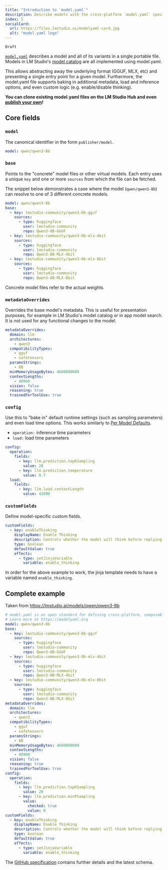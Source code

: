 ```yaml
---
title: "Introduction to `model.yaml`"
description: Describe models with the cross-platform `model.yaml` specification.
index: 5
socialCard: 
  url: https://files.lmstudio.ai/modelyaml-card.jpg
  alt: "model.yaml logo"
---
```


`Draft`

[`model.yaml`](https://modelyaml.org) describes a model and all of its variants in a single portable file. Models in LM Studio's [model catalog](https://lmstudio.ai/models) are all implemented using model.yaml.

This allows abstracting away the underlying format (GGUF, MLX, etc) and presenting a single entry point for a given model. Furthermore, the model.yaml file supports baking in additional metadata, load and inference options, and even custom logic (e.g. enable/disable thinking).

**You can clone existing model.yaml files on the LM Studio Hub and even [publish your own](./modelyaml/publish)!**

## Core fields

### `model`

The canonical identifier in the form `publisher/model`.

```yaml
model: qwen/qwen3-8b
```

### `base`

Points to the "concrete" model files or other virtual models. Each entry uses a unique `key` and one or more `sources` from which the file can be fetched.

The snippet below demonstrates a case where the model (`qwen/qwen3-8b`) can resolve to one of 3 different concrete models.

```yaml
model: qwen/qwen3-8b
base:
  - key: lmstudio-community/qwen3-8b-gguf
    sources:
      - type: huggingface
        user: lmstudio-community
        repo: Qwen3-8B-GGUF
  - key: lmstudio-community/qwen3-8b-mlx-4bit
    sources:
      - type: huggingface
        user: lmstudio-community
        repo: Qwen3-8B-MLX-4bit
  - key: lmstudio-community/qwen3-8b-mlx-8bit
    sources:
      - type: huggingface
        user: lmstudio-community
        repo: Qwen3-8B-MLX-8bit
```

Concrete model files refer to the actual weights.

### `metadataOverrides`

Overrides the base model's metadata. This is useful for presentation purposes, for example in LM Studio's model catalog or in app model search. It is not used for any functional changes to the model.

```yaml
metadataOverrides:
  domain: llm
  architectures:
    - qwen3
  compatibilityTypes:
    - gguf
    - safetensors
  paramsStrings:
    - 8B
  minMemoryUsageBytes: 4600000000
  contextLengths:
    - 40960
  vision: false
  reasoning: true
  trainedForToolUse: true
```

### `config`

Use this to "bake in" default runtime settings (such as sampling parameters) and even load time options.
This works similarly to [Per Model Defaults](/docs/app/advanced/per-model).

- `operation:` inference time parameters
- `load:` load time parameters

```yaml
config:
  operation:
    fields:
      - key: llm.prediction.topKSampling
        value: 20
      - key: llm.prediction.temperature
        value: 0.7
  load:
    fields:
      - key: llm.load.contextLength
        value: 42690
```

### `customFields`

Define model-specific custom fields.

```yaml
customFields:
  - key: enableThinking
    displayName: Enable Thinking
    description: Controls whether the model will think before replying
    type: boolean
    defaultValue: true
    effects:
      - type: setJinjaVariable
        variable: enable_thinking
```

In order for the above example to work, the jinja template needs to have a variable named `enable_thinking`.

## Complete example

Taken from https://lmstudio.ai/models/qwen/qwen3-8b

```yaml
# model.yaml is an open standard for defining cross-platform, composable AI models
# Learn more at https://modelyaml.org
model: qwen/qwen3-8b
base:
  - key: lmstudio-community/qwen3-8b-gguf
    sources:
      - type: huggingface
        user: lmstudio-community
        repo: Qwen3-8B-GGUF
  - key: lmstudio-community/qwen3-8b-mlx-4bit
    sources:
      - type: huggingface
        user: lmstudio-community
        repo: Qwen3-8B-MLX-4bit
  - key: lmstudio-community/qwen3-8b-mlx-8bit
    sources:
      - type: huggingface
        user: lmstudio-community
        repo: Qwen3-8B-MLX-8bit
metadataOverrides:
  domain: llm
  architectures:
    - qwen3
  compatibilityTypes:
    - gguf
    - safetensors
  paramsStrings:
    - 8B
  minMemoryUsageBytes: 4600000000
  contextLengths:
    - 40960
  vision: false
  reasoning: true
  trainedForToolUse: true
config:
  operation:
    fields:
      - key: llm.prediction.topKSampling
        value: 20
      - key: llm.prediction.minPSampling
        value:
          checked: true
          value: 0
customFields:
  - key: enableThinking
    displayName: Enable Thinking
    description: Controls whether the model will think before replying
    type: boolean
    defaultValue: true
    effects:
      - type: setJinjaVariable
        variable: enable_thinking
```

The [GitHub specification](https://github.com/modelyaml/modelyaml) contains further details and the latest schema.
